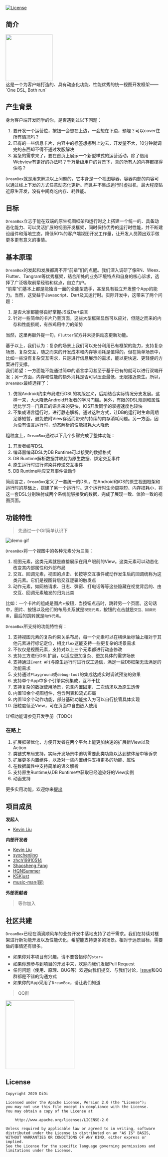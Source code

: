 
[![License](https://img.shields.io/badge/License-Apache%202.0-blue.svg)](https://opensource.org/licenses/Apache-2.0)
## 简介
<img src="https://didi.github.io/DreamBox/assets/ic_dreambox.jpg" width="150">
<br>
这是一个为客户端打造的、具有动态化功能、性能优秀的统一视图开发框架——`One DSL, Both run`

## 产生背景

身为客户端开发同学的你，是否遇到过以下问题：
1. 要开发一个运营位，按钮一会想在上边，一会想在下边，预埋？可以cover住所有情况吗？
2. 已有的一些信息卡片，内容中的标签想挪到上边去，开发量不大，10分钟就调完的东西却不得不通过发版解决
3. 紧急的需求来了，要在首页上展示一个新型样式的运营活动，除了借用Webview有更好的办法吗？千万量级用户的背景下，真的所有人的内存都撑得住吗？

`DreamBox`就是用来解决以上问题的，它本身是一个视图容器，容器内部的内容可以通过线上下发的方式任意动态化更新。而且并不集成运行时虚拟机，最大程度贴近原生开发，没有中间商吃内存、耗性能。

## 目标
`DreamBox`立志于能在双端的原生视图框架和运行时之上搭建一个统一的、具备动态化能力、可以灵活扩展的视图开发框架，同时保持优秀的运行时性能，并不断建设组件和落地生态，降低50%的客户端视图开发工作量，让开发人员腾出双手做更多更有意义的事情。


## 基本原理
`DreamBox`的发起和发展都离不开“前辈”们的点醒。我们深入调研了像RN、Weex、Flutter、Tangram等优秀框架，结合所处的业务环境特点和自身的核心诉求，选择了广泛吸取前辈经验和优点，自立门户。
<br>
“前辈”们基本上都是能独当一面的全能型选手，甚至具有独立开发整个App的能力。当然，这受益于Javascript、Dart及其运行时。实际开发中，这带来了两个问题：
1. 是否大家都能够良好掌握JS或Dart语言
2. 针对一些简单的卡片乃至页面，这些大型框架显然可以应对，但随之而来的内存和性能损耗，有杀鸡用牛刀的架势

当然，这里再额外提一句，`Flutter`官方并未提供动态更新功能。

基于以上，我们认为：复杂的场景上我们可以充分利用已有框架的能力，支持复杂场景、复杂交互，随之而来的开发成本和内存等消耗是值得的。但在简单场景中，比如一些没有复杂交互需求，只是进行信息展示的需求，能以更快速、更轻便的方案进行支撑。
<br>
我们希望：一方面能不能通过简单的语言学习甚至于基于已有的就可以进行双端开发；另一方面，内存和性能的额外消耗是否可以压至最低，无限接近原生。所以，`DreamBox`最终选择了：
1. 仿照Android约束布局进行DSL的初版定义，后期结合实际情况分支发展。这样一来，大大降低Android开发者的学习门槛。另外，有限的DSL规则和属性远比学习一门真正的语言来的更快，iOS开发同学的掌握速度也较快
2. 不集成语言运行时，进行静态解析。通过这种方式，让DB的运行时生命周期足够短暂，避免依附View存活而带来的持续的内存消耗问题。另一方面，因为没有语言运行时，动态解析的性能损耗大大降低

粗粒度上，`DreamBox`通过以下几个步骤完成了整体功能：
1. 开发者编写DSL
2. 编译器编译DSL为DB Runtime可以接受的数据格式
3. DB Runtime解析数据并映射为原生数据、绑定交互事件
4. 原生运行时进行渲染并传递交互事件
5. DB Runtime响应交互事件做动作

简而言之，`DreamBox`定义了一套统一的DSL，在Android和iOS的原生视图框架和运行时的基础上，搭建了另一个运行时。这个运行时生命周期短、内存损耗小，将这一套DSL分别映射成两个系统能够接受的数据，完成了展现一致、体验一致的视图页面。


## 功能特性
> 先通过一个Gif简单认识下

![demo gif](https://didi.github.io/DreamBox/assets/db-demo.gif)

`DreamBox`将一个视图中的各种元素分为三类：
1. 视图元素，这类元素就是直接展示在用户眼前的View。这类元素可以动态化改变其内部属性和外部布局
2. 交互、回调元素，视图的点击、长按等交互事件或动作发生后的回调统称为这类元素。它们是视图背后交互逻辑的触发点
3. 动作元素，如网络请求、日志、弹窗、打电话等等这些隐藏在视觉背后的、由交互、回调元素触发的归为此类

比如：一个卡片的组成是图片+按钮，当按钮点击时，跳转另一个页面。这句话中，图片、按钮以及他们的布局关系就是`视觉元素`，按钮的点击就是`交互、回调元素`，最后的跳转就是`动作元素`。

`DreamBox`所支持的功能特性有：
1. 支持视图元素的复杂约束关系布局，每一个元素可以在横纵坐标轴上相对于其他元素进行标记定位，相比`flex`这能支持一些更复杂的场景需求
2. 不仅仅是视图元素，支持对以上三个元素都进行动态修改
3. 支持三方进行DSL扩展，以适应更加复杂、更加具体的需求场景
4. 支持通过`Event API`与原生运行时进行双工通信，满足一些DB框架无法满足的功能需求
5. 支持通过`Playground`或`debug-tool`的集成达成实时调试预览的效果
6. 支持单个App中多个引擎实例集成，互不干扰
7. 支持复杂的数据使用场景，包含内置固定、二次请求以及原生透传
8. 内置10余个视图组件，包含列表和流式布局
9. 内置10余个动作功能，部分基础功能接入方可以自行接管具体实现
10. 细粒度低至View，可在页面中自由嵌入使用

详细功能请参见开发手册（TODO）

### 在路上 
1. 扩展框架优化，方便开发者在两个平台上能更加快速的扩展新View以及Action
2. 类链式布局支持，实际开发场景中迫切需要此类功能以达到整体居中等诉求
3. 扩展更多内置组件，以及对一些内置组件支持更多的功能、属性
4. 在数据属性中支持简单的语义解析
5. 支持原生Runtime从DB Runtime中获取已经渲染好的View实例
6. 动画支持

更多实用功能，欢迎你来[提出](https://github.com/didi/DreamBox/issues)

## 项目成员

**发起人**
- [Kevin Liu](https://github.com/lkv1988)

**内部开发者**
- [Kevin Liu](https://github.com/lkv1988)
- [syxchenjing](https://github.com/sxychenjing)
- [zhch19910514](https://github.com/zhch19910514)
- [Shaosheng Fang](https://github.com/fss1994)
- [HQNSummer](https://github.com/HQNSummer)
- [KSKjust](https://github.com/KSKjust)
- [music-man(民)](https://github.com/music-man)

**外部贡献者**
> 等你加入

## 社区共建
`DreamBox`已经在滴滴顺风车的业务开发中落地支持了若干需求。我们在持续对框架进行新功能开发以及性能优化，希望能支持更多的场景。相对于远景目标，需要做的事情还有很多。

- 如果你对本项目有兴趣，请不要吝惜你的`star⭐️`
- 如果你想参与到项目的开发中来，欢迎向我们发起Pull Request
- 任何问题（使用、原理、BUG等）欢迎向我们提交、与我们讨论，[Issue](https://github.com/didi/DreamBox/issues)和QQ群都是不错的沟通方式
- 如果你的App采用了`DreamBox`，请让我们知道

> QQ群

<img src="https://didi.github.io/DreamBox/assets/db_qq_qrcode.png" width="220">

## License

```
Copyright 2020 DiDi

Licensed under the Apache License, Version 2.0 (the "License");
you may not use this file except in compliance with the License.
You may obtain a copy of the License at

    http://www.apache.org/licenses/LICENSE-2.0

Unless required by applicable law or agreed to in writing, software
distributed under the License is distributed on an "AS IS" BASIS,
WITHOUT WARRANTIES OR CONDITIONS OF ANY KIND, either express or implied.
See the License for the specific language governing permissions and
limitations under the License.
```
